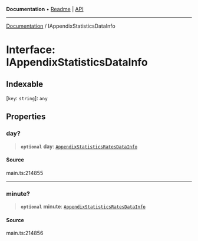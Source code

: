 **Documentation** • [Readme](../README.md) \| [API](../globals.md)

***

[Documentation](../README.md) / IAppendixStatisticsDataInfo

# Interface: IAppendixStatisticsDataInfo

## Indexable

 \[`key`: `string`\]: `any`

## Properties

### day?

> **`optional`** **day**: [`AppendixStatisticsRatesDataInfo`](../classes/AppendixStatisticsRatesDataInfo.md)

#### Source

main.ts:214855

***

### minute?

> **`optional`** **minute**: [`AppendixStatisticsRatesDataInfo`](../classes/AppendixStatisticsRatesDataInfo.md)

#### Source

main.ts:214856
